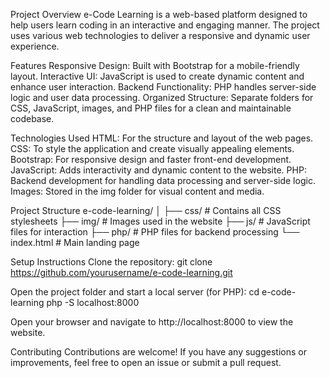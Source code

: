 Project Overview
e-Code Learning is a web-based platform designed to help users learn coding in an interactive and engaging manner. The project uses various web technologies to deliver a responsive and dynamic user experience.

Features
Responsive Design: Built with Bootstrap for a mobile-friendly layout.
Interactive UI: JavaScript is used to create dynamic content and enhance user interaction.
Backend Functionality: PHP handles server-side logic and user data processing.
Organized Structure: Separate folders for CSS, JavaScript, images, and PHP files for a clean and maintainable codebase.

Technologies Used
HTML: For the structure and layout of the web pages.
CSS: To style the application and create visually appealing elements.
Bootstrap: For responsive design and faster front-end development.
JavaScript: Adds interactivity and dynamic content to the website.
PHP: Backend development for handling data processing and server-side logic.
Images: Stored in the img folder for visual content and media.

Project Structure
e-code-learning/
│
├── css/          # Contains all CSS stylesheets
├── img/          # Images used in the website
├── js/           # JavaScript files for interaction
├── php/          # PHP files for backend processing
└── index.html    # Main landing page


Setup Instructions
Clone the repository:
git clone https://github.com/yourusername/e-code-learning.git

Open the project folder and start a local server (for PHP):
cd e-code-learning
php -S localhost:8000

Open your browser and navigate to http://localhost:8000 to view the website.

Contributing
Contributions are welcome! If you have any suggestions or improvements, feel free to open an issue or submit a pull request.
